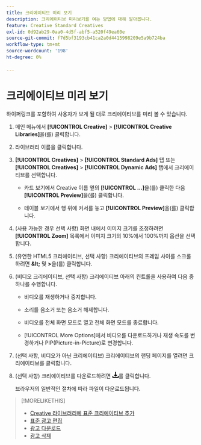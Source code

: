 ```yaml
---
title: 크리에이티브 미리 보기
description: 크리에이티브 미리보기를 여는 방법에 대해 알아봅니다.
feature: Creative Standard Creatives
exl-id: 0d92ab29-0aa0-4d5f-abf5-a520f49ea60e
source-git-commit: f7d5bf3193cb41ca2a0d4415998209e5a9b724ba
workflow-type: tm+mt
source-wordcount: '198'
ht-degree: 0%

---
```


# 크리에이티브 미리 보기

하이퍼링크를 포함하여 사용자가 보게 될 대로 크리에이티브를 미리 볼 수 있습니다.

1. 메인 메뉴에서 **[!UICONTROL Creative]** > **[!UICONTROL Creative Libraries]**&#x200B;을(를) 클릭합니다.

1. 라이브러리 이름을 클릭합니다.

1. **[!UICONTROL Creatives]** > **[!UICONTROL Standard Ads]** 탭 또는 **[!UICONTROL Creatives]** > **[!UICONTROL Dynamic Ads]** 탭에서 크리에이티브를 선택합니다.

   * 카드 보기에서 Creative 이름 옆의 **[!UICONTROL ...]**&#x200B;을(를) 클릭한 다음 **[!UICONTROL Preview]**&#x200B;을(를) 클릭합니다.

   * 테이블 보기에서 행 위에 커서를 놓고 **[!UICONTROL Preview]**&#x200B;을(를) 클릭합니다.

1. (사용 가능한 경우 선택 사항) 화면 내에서 이미지 크기를 조정하려면 **[!UICONTROL Zoom]** 목록에서 이미지 크기의 10%에서 100%까지 옵션을 선택합니다.

1. (유연한 HTML5 크리에이티브, 선택 사항) 크리에이티브의 프레임 사이를 스크롤하려면 **\&lt;** 및 **\>**&#x200B;을(를) 클릭합니다.

1. (비디오 크리에이티브, 선택 사항) 크리에이티브 아래의 컨트롤을 사용하여 다음 중 하나를 수행합니다.

   * 비디오를 재생하거나 중지합니다.

   * 소리를 음소거 또는 음소거 해제합니다.

   * 비디오를 전체 화면 모드로 열고 전체 화면 모드를 종료합니다.

   * [!UICONTROL More Options]에서 비디오를 다운로드하거나 재생 속도를 변경하거나 PIP(Picture-in-Picture)로 변경합니다.

1. (선택 사항, 비디오가 아닌 크리에이티브) 크리에이티브의 랜딩 페이지를 열려면 크리에이티브를 클릭합니다.

   <!-- Verify:  Will the creative click be tracked like a regular ad click but not linked to a publisher and placement? Explain effect/consequences. -->

1. (선택 사항) 크리에이티브를 다운로드하려면 ![다운로드](/help/creative/assets/download.png "다운로드")를 클릭합니다.

   브라우저의 일반적인 절차에 따라 파일이 다운로드됩니다.

>[!MORELIKETHIS]
>
>* [Creative 라이브러리에 표준 크리에이티브 추가](/help/creative/creative-libraries/creative-add-standard.md)
>* [표준 광고 편집](/help/creative/creative-libraries/creative-edit-standard.md)
>* [광고 다운로드](/help/creative/creative-libraries/creative-download.md)
>* [광고 삭제](/help/creative/creative-libraries/creative-delete.md)
